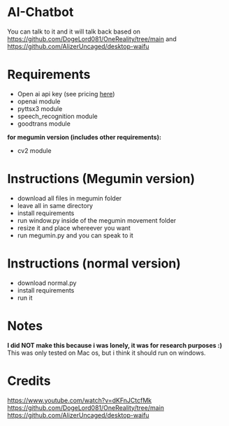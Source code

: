 # AI-Chatbot
You can talk to it and it will talk back
based on https://github.com/DogeLord081/OneReality/tree/main and https://github.com/AlizerUncaged/desktop-waifu

# Requirements
- Open ai api key (see pricing [here]([url](https://openai.com/pricing)https://openai.com/pricing))
- openai module
- pyttsx3 module
- speech_recognition module
- goodtrans module

**for megumin version (includes other requirements):**
  - cv2 module

# Instructions (Megumin version)
- download all files in megumin folder
- leave all in same directory
- install requirements
- run window.py inside of the megumin movement folder
- resize it and place whereever you want
- run megumin.py and you can speak to it

# Instructions (normal version)
- download normal.py
- install requirements
- run it

# Notes
**I did NOT make this because i was lonely, it was for research purposes :)**
This was only tested on Mac os, but i think it should run on windows.

# Credits
https://www.youtube.com/watch?v=dKFnJCtcfMk
https://github.com/DogeLord081/OneReality/tree/main
https://github.com/AlizerUncaged/desktop-waifu
